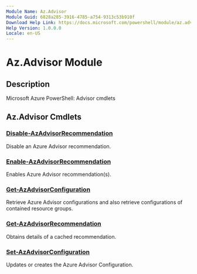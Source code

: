```yaml
---
Module Name: Az.Advisor
Module Guid: 6828a285-3916-4785-a754-9313c53b910f
Download Help Link: https://docs.microsoft.com/powershell/module/az.advisor
Help Version: 1.0.0.0
Locale: en-US
---
```


# Az.Advisor Module
## Description
Microsoft Azure PowerShell: Advisor cmdlets

## Az.Advisor Cmdlets
### [Disable-AzAdvisorRecommendation](Disable-AzAdvisorRecommendation.md)
Disable an Azure Advisor recommendation.

### [Enable-AzAdvisorRecommendation](Enable-AzAdvisorRecommendation.md)
Enables Azure Advisor recommendation(s).

### [Get-AzAdvisorConfiguration](Get-AzAdvisorConfiguration.md)
Retrieve Azure Advisor configurations and also retrieve configurations of contained resource groups.

### [Get-AzAdvisorRecommendation](Get-AzAdvisorRecommendation.md)
Obtains details of a cached recommendation.

### [Set-AzAdvisorConfiguration](Set-AzAdvisorConfiguration.md)
Updates or creates the Azure Advisor Configuration.

